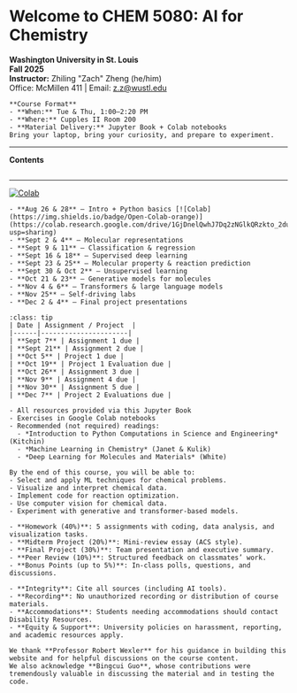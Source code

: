 # Welcome to CHEM 5080: AI for Chemistry



**Washington University in St. Louis**  
**Fall 2025**  
**Instructor:** Zhiling "Zach" Zheng (he/him)  
Office: McMillen 411 | Email: z.z@wustl.edu 


```{card}  
**Course Format**  
- **When:** Tue & Thu, 1:00–2:20 PM  
- **Where:** Cupples II Room 200  
- **Material Delivery:** Jupyter Book + Colab notebooks  
Bring your laptop, bring your curiosity, and prepare to experiment.  
```

---
**Contents**
```{tableofcontents}
```


---
[![Colab](https://img.shields.io/badge/Open-Colab-orange)](https://colab.research.google.com/drive/1GjDnelQwhJ7Dq2zNGlkQRzkto_2du637?usp=sharing) 
```{admonition} Weekly Schedule
- **Aug 26 & 28** – Intro + Python basics [![Colab](https://img.shields.io/badge/Open-Colab-orange)](https://colab.research.google.com/drive/1GjDnelQwhJ7Dq2zNGlkQRzkto_2du637?usp=sharing) 
- **Sept 2 & 4** – Molecular representations  
- **Sept 9 & 11** – Classification & regression  
- **Sept 16 & 18** – Supervised deep learning  
- **Sept 23 & 25** – Molecular property & reaction prediction  
- **Sept 30 & Oct 2** – Unsupervised learning 
- **Oct 21 & 23** – Generative models for molecules  
- **Nov 4 & 6** – Transformers & large language models  
- **Nov 25** – Self-driving labs  
- **Dec 2 & 4** – Final project presentations  
```

```{admonition} Assignments & Project Submissions (Canvas)  
:class: tip
| Date | Assignment / Project  |
|------|----------------------|
| **Sept 7** | Assignment 1 due |  
| **Sept 21** | Assignment 2 due | 
| **Oct 5** | Project 1 due |  
| **Oct 19** | Project 1 Evaluation due |  
| **Oct 26** | Assignment 3 due |  
| **Nov 9** | Assignment 4 due |  
| **Nov 30** | Assignment 5 due |  
| **Dec 7** | Project 2 Evaluations due |  
```



```{dropdown} Course Materials
- All resources provided via this Jupyter Book  
- Exercises in Google Colab notebooks  
- Recommended (not required) readings:  
  - *Introduction to Python Computations in Science and Engineering* (Kitchin)  
  - *Machine Learning in Chemistry* (Janet & Kulik)  
  - *Deep Learning for Molecules and Materials* (White)  
```


```{dropdown} Learning Outcomes
By the end of this course, you will be able to:
- Select and apply ML techniques for chemical problems.  
- Visualize and interpret chemical data.  
- Implement code for reaction optimization.  
- Use computer vision for chemical data.  
- Experiment with generative and transformer-based models.  
```

```{dropdown} Grading
- **Homework (40%)**: 5 assignments with coding, data analysis, and visualization tasks.  
- **Midterm Project (20%)**: Mini-review essay (ACS style).  
- **Final Project (30%)**: Team presentation and executive summary.  
- **Peer Review (10%)**: Structured feedback on classmates’ work.  
- **Bonus Points (up to 5%)**: In-class polls, questions, and discussions.  

```


```{dropdown} Academic Policies
- **Integrity**: Cite all sources (including AI tools).  
- **Recording**: No unauthorized recording or distribution of course materials.  
- **Accommodations**: Students needing accommodations should contact Disability Resources.  
- **Equity & Support**: University policies on harassment, reporting, and academic resources apply.  
```

```{dropdown} Acknowledgements
We thank **Professor Robert Wexler** for his guidance in building this website and for helpful discussions on the course content.  
We also acknowledge **Bingcui Guo**, whose contributions were tremendously valuable in discussing the material and in testing the code.  
```